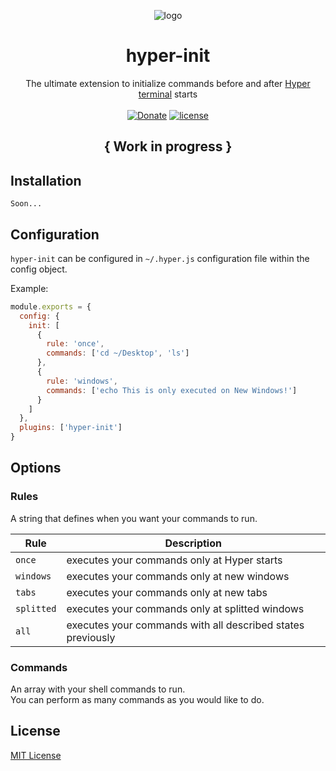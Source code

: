 <p align="center"><img src="https://i.imgur.com/putnspY.png" alt="logo"/></p>

<h1 align="center">hyper-init</h1>
<p align="center">The ultimate extension to initialize commands before and after <a href="https://hyper.is/">Hyper terminal</a> starts
<br/><br/>
<a href="https://paypal.me/daltonmenezes"><img src="https://img.shields.io/badge/Donate-green.svg" alt="Donate" /></a>
<a href="https://github.com/daltonmenezes/hyper-init/blob/master/LICENSE">
    <img src="https://img.shields.io/github/license/mashape/apistatus.svg" alt="license"/>
</a>

</p>

<h2 align="center">{ Work in progress }</h2>

## Installation
```
Soon...
```

## Configuration
```hyper-init``` can be configured in ```~/.hyper.js``` configuration file within the config object.

Example:
```js
module.exports = {
  config: {
    init: [
      {
        rule: 'once',
        commands: ['cd ~/Desktop', 'ls']
      },
      {
        rule: 'windows',
        commands: ['echo This is only executed on New Windows!']
      }
    ]    
  },
  plugins: ['hyper-init']
}
```

## Options

### Rules
A string that defines when you want your commands to run.

| Rule | Description |
| --- | --- |
| `once` | executes your commands only at Hyper starts |
| `windows` | executes your commands only at new windows |
| `tabs` | executes your commands only at new tabs |
| `splitted` | executes your commands only at splitted windows |
| `all` | executes your commands with all described states previously |

### Commands
An array with your shell commands to run.<br/>
You can perform as many commands as you would like to do.

## License
[MIT License](https://github.com/daltonmenezes/hyper-init/blob/master/LICENSE)




